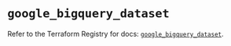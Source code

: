 # `google_bigquery_dataset`

Refer to the Terraform Registry for docs: [`google_bigquery_dataset`](https://registry.terraform.io/providers/hashicorp/google/6.36.0/docs/resources/bigquery_dataset).
